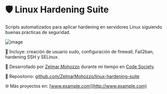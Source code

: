 # 🛡️ Linux Hardening Suite

Scripts automatizados para aplicar hardening en servidores Linux siguiendo buenas prácticas de seguridad.

![image](https://github.com/user-attachments/assets/9f0bee7f-4e5a-4e8b-8406-5a38934a09be)

🔐 Incluye: creación de usuario sudo, configuración de firewall, Fail2ban, hardening SSH y SELinux.

👤 Desarrollado por [Zelmar Mohozzo](https://github.com/ZelmarMohozzo) durante mi tiempo en [Code Society](https://www.codesociety.dev).

🔗 Repositorio: [github.com/ZelmarMohozzo/linux-hardening-suite](https://github.com/ZelmarMohozzo/linux-hardening-suite)

🌐 Más proyectos en: [www.example.com](http://www.example.com)

